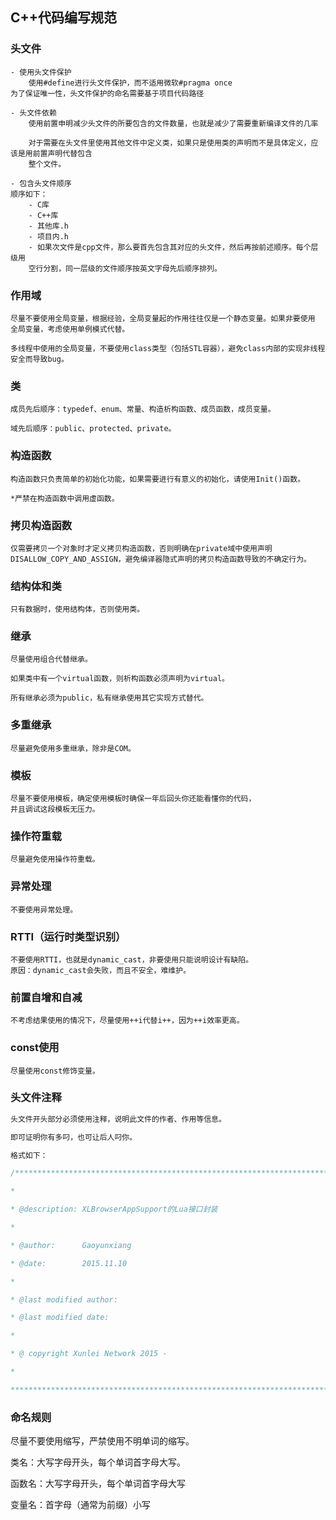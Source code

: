 ## C++代码编写规范

### 头文件

	- 使用头文件保护
		使用#define进行头文件保护，而不适用微软#pragma once  
	为了保证唯一性，头文件保护的命名需要基于项目代码路径  
	
    - 头文件依赖
		使用前置申明减少头文件的所要包含的文件数量，也就是减少了需要重新编译文件的几率  
	
		对于需要在头文件里使用其他文件中定义类，如果只是使用类的声明而不是具体定义，应该是用前置声明代替包含    
		整个文件。
	
    - 包含头文件顺序
	顺序如下：
		- C库
		- C++库
		- 其他库.h
		- 项目内.h
		- 如果次文件是cpp文件，那么要首先包含其对应的头文件，然后再按前述顺序。每个层级用  
		空行分割，同一层级的文件顺序按英文字母先后顺序排列。  
		
### 作用域
	尽量不要使用全局变量，根据经验，全局变量起的作用往往仅是一个静态变量。如果非要使用  
	全局变量，考虑使用单例模式代替。  

	多线程中使用的全局变量，不要使用class类型（包括STL容器），避免class内部的实现非线程安全而导致bug。
	
### 类
	成员先后顺序：typedef、enum、常量、构造析构函数、成员函数，成员变量。

	域先后顺序：public、protected、private。

### 构造函数
	构造函数只负责简单的初始化功能，如果需要进行有意义的初始化，请使用Init()函数。

	*严禁在构造函数中调用虚函数。
	
### 拷贝构造函数
	仅需要拷贝一个对象时才定义拷贝构造函数，否则明确在private域中使用声明
	DISALLOW_COPY_AND_ASSIGN，避免编译器隐式声明的拷贝构造函数导致的不确定行为。

### 结构体和类	
	只有数据时，使用结构体，否则使用类。

###  继承
	尽量使用组合代替继承。  

	如果类中有一个virtual函数，则析构函数必须声明为virtual。    

	所有继承必须为public，私有继承使用其它实现方式替代。    

### 多重继承
	尽量避免使用多重继承，除非是COM。  
	
### 模板
	尽量不要使用模板，确定使用模板时确保一年后回头你还能看懂你的代码，  
	并且调试这段模板无压力。
	
### 操作符重载
	尽量避免使用操作符重载。

### 异常处理
	不要使用异常处理。

###  RTTI（运行时类型识别）
    不要使用RTTI，也就是dynamic_cast，非要使用只能说明设计有缺陷。  
	原因：dynamic_cast会失败，而且不安全，难维护。  

### 前置自增和自减
	不考虑结果使用的情况下，尽量使用++i代替i++，因为++i效率更高。
	
### const使用
	尽量使用const修饰变量。    

###  头文件注释
```C++
头文件开头部分必须使用注释，说明此文件的作者、作用等信息。

即可证明你有多叼，也可让后人叼你。

格式如下：

/************************************************************************

*

* @description: XLBrowserAppSupport的Lua接口封装

*

* @author:      Gaoyunxiang

* @date:        2015.11.10

*

* @last modified author:

* @last modified date:

*

* @ copyright Xunlei Network 2015 -

*

*************************************************************************/
```

### 命名规则
尽量不要使用缩写，严禁使用不明单词的缩写。

类名：大写字母开头，每个单词首字母大写。

函数名：大写字母开头，每个单词首字母大写

变量名：首字母（通常为前缀）小写
